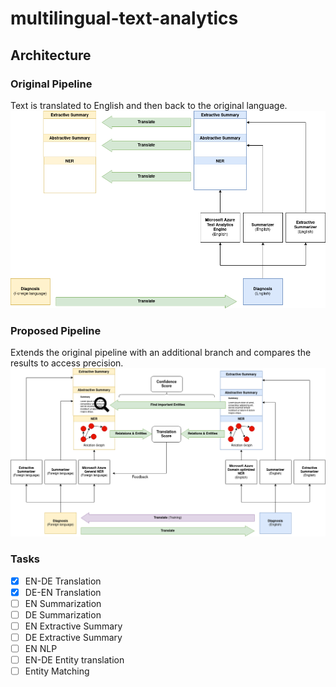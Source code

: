 # multilingual-text-analytics

## Architecture
### Original Pipeline
Text is translated to English and then back to the original language.
![alt text](img/Datathon_pipeline_original.png)

### Proposed Pipeline
Extends the original pipeline with an additional branch and compares the results to access precision.
![alt text](img/Datathon_pipeline_new.png)

### Tasks
- [x] EN-DE Translation
- [x] DE-EN Translation
- [ ] EN Summarization
- [ ] DE Summarization
- [ ] EN Extractive Summary
- [ ] DE Extractive Summary
- [ ] EN NLP
- [ ] EN-DE Entity translation
- [ ] Entity Matching
